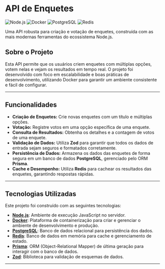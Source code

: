 # API de Enquetes

![Node.js](https://img.shields.io/badge/Node.js-22-blue?style=for-the-badge&logo=node.js)
![Docker](https://img.shields.io/badge/Docker-white?style=for-the-badge&logo=docker)
![PostgreSQL](https://img.shields.io/badge/PostgreSQL-white?style=for-the-badge&logo=postgresql)
![Redis](https://img.shields.io/badge/Redis-black?style=for-the-badge&logo=redis)

Uma API robusta para criação e votação de enquetes, construída com as mais modernas ferramentas do ecossistema Node.js.

## Sobre o Projeto

Esta API permite que os usuários criem enquetes com múltiplas opções, votem nelas e vejam os resultados em tempo real. O projeto foi desenvolvido com foco em escalabilidade e boas práticas de desenvolvimento, utilizando Docker para garantir um ambiente consistente e fácil de configurar.

---

## Funcionalidades

* **Criação de Enquetes:** Crie novas enquetes com um título e múltiplas opções.
* **Votação:** Registre votos em uma opção específica de uma enquete.
* **Consulta de Resultados:** Obtenha os detalhes e a contagem de votos de uma enquete.
* **Validação de Dados:** Utiliza **Zod** para garantir que todos os dados de entrada sejam seguros e formatados corretamente.
* **Persistência de Dados:** Armazena os dados das enquetes de forma segura em um banco de dados **PostgreSQL**, gerenciado pelo ORM **Prisma**.
* **Cache e Desempenho:** Utiliza **Redis** para cachear os resultados das enquetes, garantindo respostas rápidas.

---

## Tecnologias Utilizadas

Este projeto foi construído com as seguintes tecnologias:

* [**Node.js**](https://nodejs.org/): Ambiente de execução JavaScript no servidor.
* [**Docker**](https://www.docker.com/): Plataforma de containerização para criar e gerenciar o ambiente de desenvolvimento e produção.
* [**PostgreSQL**](https://www.postgresql.org/): Banco de dados relacional para persistência dos dados.
* [**Redis**](https://redis.io/): Banco de dados em memória para cache e gerenciamento de estado.
* [**Prisma**](https://www.prisma.io/): ORM (Object-Relational Mapper) de última geração para interagir com o banco de dados.
* [**Zod**](https://zod.dev/): Biblioteca para validação de esquemas de dados.


---